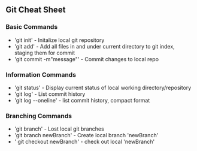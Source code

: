 ## Git Cheat Sheet

### Basic Commands
* 'git init' - Initalize local git repository
* 'git add' - Add all files in and under current directory to git index, staging them for commit
* 'git commit -m"message"' - Commit changes to local repo

### Information Commands
* 'git status' - Display current status of local working directory/repository
* 'git log' - List commit history
* 'git log --oneline' - list commit history, compact format

### Branching Commands
* 'git branch' - Lost local git branches
* 'git branch newBranch' - Create local branch 'newBranch'
* ' git checkout newBranch' - check out local 'newBranch'
